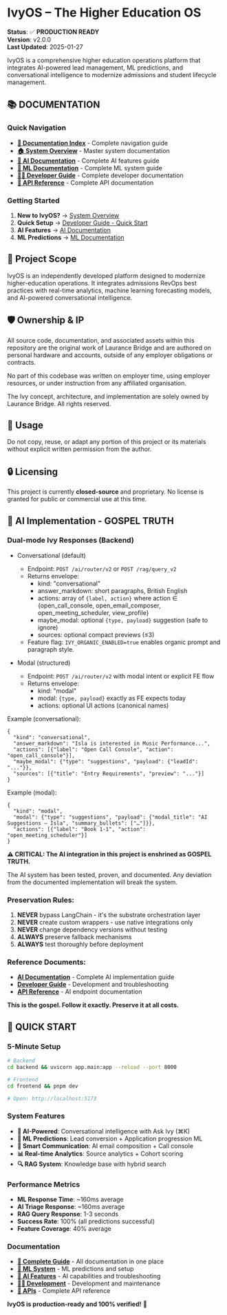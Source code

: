 # IvyOS – The Higher Education OS

**Status**: ✅ **PRODUCTION READY**  
**Version**: v2.0.0  
**Last Updated**: 2025-01-27

IvyOS is a comprehensive higher education operations platform that integrates AI-powered lead management, ML predictions, and conversational intelligence to modernize admissions and student lifecycle management.

## 📚 **DOCUMENTATION**

### **Quick Navigation**
- **[📖 Documentation Index](DOCUMENTATION_INDEX.md)** - Complete navigation guide
- **[🏠 System Overview](SYSTEM_OVERVIEW.md)** - Master system documentation
- **[🤖 AI Documentation](AI_DOCUMENTATION.md)** - Complete AI features guide
- **[🧠 ML Documentation](ML_DOCUMENTATION.md)** - Complete ML system guide
- **[👨‍💻 Developer Guide](DEVELOPER_GUIDE.md)** - Complete developer documentation
- **[📡 API Reference](API_REFERENCE.md)** - Complete API documentation

### **Getting Started**
1. **New to IvyOS?** → [System Overview](SYSTEM_OVERVIEW.md)
2. **Quick Setup** → [Developer Guide - Quick Start](DEVELOPER_GUIDE.md#quick-start)
3. **AI Features** → [AI Documentation](AI_DOCUMENTATION.md)
4. **ML Predictions** → [ML Documentation](ML_DOCUMENTATION.md)

## 📌 **Project Scope**

IvyOS is an independently developed platform designed to modernize higher-education operations. It integrates admissions RevOps best practices with real-time analytics, machine learning forecasting models, and AI-powered conversational intelligence.

## 🛡️ Ownership & IP

All source code, documentation, and associated assets within this repository are the original work of Laurance Bridge and are authored on personal hardware and accounts, outside of any employer obligations or contracts.

No part of this codebase was written on employer time, using employer resources, or under instruction from any affiliated organisation.

The Ivy concept, architecture, and implementation are solely owned by Laurance Bridge. All rights reserved.

## 🚫 Usage

Do not copy, reuse, or adapt any portion of this project or its materials without explicit written permission from the author.

## 🔒 Licensing

This project is currently **closed-source** and proprietary. No license is granted for public or commercial use at this time.

## 🤖 AI Implementation - GOSPEL TRUTH

### Dual-mode Ivy Responses (Backend)

- Conversational (default)
  - Endpoint: `POST /ai/router/v2` or `POST /rag/query_v2`
  - Returns envelope:
    - kind: "conversational"
    - answer_markdown: short paragraphs, British English
    - actions: array of `{label, action}` where action ∈ {open_call_console, open_email_composer, open_meeting_scheduler, view_profile}
    - maybe_modal: optional `{type, payload}` suggestion (safe to ignore)
    - sources: optional compact previews (≤3)
  - Feature flag: `IVY_ORGANIC_ENABLED=true` enables organic prompt and paragraph style.

- Modal (structured)
  - Endpoint: `POST /ai/router/v2` with modal intent or explicit FE flow
  - Returns envelope:
    - kind: "modal"
    - modal: `{type, payload}` exactly as FE expects today
    - actions: optional UI actions (canonical names)

Example (conversational):

```
{
  "kind": "conversational",
  "answer_markdown": "Isla is interested in Music Performance...",
  "actions": [{"label": "Open Call Console", "action": "open_call_console"}],
  "maybe_modal": {"type": "suggestions", "payload": {"leadId": "..."}},
  "sources": [{"title": "Entry Requirements", "preview": "..."}]
}
```

Example (modal):

```
{
  "kind": "modal",
  "modal": {"type": "suggestions", "payload": {"modal_title": "AI Suggestions — Isla", "summary_bullets": ["…"]}},
  "actions": [{"label": "Book 1-1", "action": "open_meeting_scheduler"}]
}
```


**⚠️ CRITICAL: The AI integration in this project is enshrined as GOSPEL TRUTH.**

The AI system has been tested, proven, and documented. Any deviation from the documented implementation will break the system.

### **Preservation Rules:**
1. **NEVER** bypass LangChain - it's the substrate orchestration layer
2. **NEVER** create custom wrappers - use native integrations only
3. **NEVER** change dependency versions without testing
4. **ALWAYS** preserve fallback mechanisms
5. **ALWAYS** test thoroughly before deployment

### **Reference Documents:**
- **[AI Documentation](AI_DOCUMENTATION.md)** - Complete AI implementation guide
- **[Developer Guide](DEVELOPER_GUIDE.md)** - Development and troubleshooting
- **[API Reference](API_REFERENCE.md)** - AI endpoint documentation

**This is the gospel. Follow it exactly. Preserve it at all costs.**

## 🚀 **QUICK START**

### **5-Minute Setup**
```bash
# Backend
cd backend && uvicorn app.main:app --reload --port 8000

# Frontend  
cd frontend && pnpm dev

# Open: http://localhost:5173
```

### **System Features**
- **🤖 AI-Powered**: Conversational intelligence with Ask Ivy (⌘K)
- **🧠 ML Predictions**: Lead conversion + Application progression ML
- **📧 Smart Communication**: AI email composition + Call console
- **📊 Real-time Analytics**: Source analytics + Cohort scoring
- **🔍 RAG System**: Knowledge base with hybrid search

### **Performance Metrics**
- **ML Response Time**: ~160ms average
- **AI Triage Response**: ~160ms average  
- **RAG Query Response**: 1-3 seconds
- **Success Rate**: 100% (all predictions successful)
- **Feature Coverage**: 40% average

### **Documentation**
- **[📖 Complete Guide](DOCUMENTATION_INDEX.md)** - All documentation in one place
- **[🧠 ML System](ML_DOCUMENTATION.md)** - ML predictions and setup
- **[🤖 AI Features](AI_DOCUMENTATION.md)** - AI capabilities and troubleshooting
- **[👨‍💻 Development](DEVELOPER_GUIDE.md)** - Development and maintenance
- **[📡 APIs](API_REFERENCE.md)** - Complete API reference

**IvyOS is production-ready and 100% verified!** 🚀
